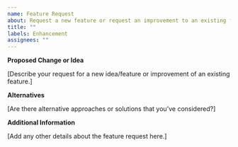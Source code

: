 ```yaml
---
name: Feature Request
about: Request a new feature or request an improvement to an existing feature.
title: ""
labels: Enhancement
assignees: ""
---
```


**Proposed Change or Idea**

[Describe your request for a new idea/feature or improvement of an existing
feature.]

**Alternatives**

[Are there alternative approaches or solutions that you’ve considered?]

**Additional Information**

[Add any other details about the feature request here.]
